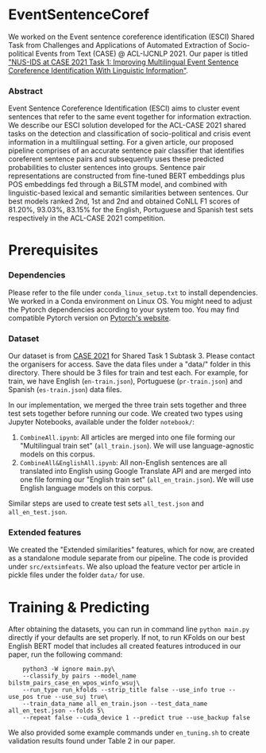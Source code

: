 # EventSentenceCoref
We worked on the Event sentence coreference identification (ESCI) Shared Task from Challenges and Applications of Automated Extraction of Socio-political Events from Text (CASE) @ ACL-IJCNLP 2021.
Our paper is titled ["NUS-IDS at CASE 2021 Task 1: Improving Multilingual Event Sentence Coreference Identification With Linguistic Information"](https://aclanthology.org/2021.case-1.14.pdf).

### Abstract
Event Sentence Coreference Identification (ESCI) aims to cluster event sentences that refer to the same event together for information extraction. We describe our ESCI solution developed for the ACL-CASE 2021 shared tasks on the detection and classification of socio-political and crisis event information in a multilingual setting. For a given article, our proposed pipeline comprises of an accurate sentence pair classifier that identifies coreferent sentence pairs and subsequently uses these predicted probabilities to cluster sentences into groups. Sentence pair representations are constructed from fine-tuned BERT embeddings plus POS embeddings fed through a BiLSTM model, and combined with linguistic-based lexical and semantic similarities between sentences. Our best models ranked 2nd, 1st and 2nd and obtained CoNLL F1 scores of 81.20%, 93.03%, 83.15% for the English, Portuguese and Spanish test sets respectively in the ACL-CASE 2021 competition.

# Prerequisites

### Dependencies
Please refer to the file under `conda_linux_setup.txt` to install dependencies. We worked in a Conda environment on Linux OS. You might need to adjust the Pytorch dependencies according to your system too. You may find compatible Pytorch version on [Pytorch's website](https://pytorch.org/get-started/locally/).

### Dataset
Our dataset is from [CASE 2021](https://github.com/emerging-welfare/case-2021-shared-task) for Shared Task 1 Subtask 3. Please contact the organisers for access. Save the data files under a "data/" folder in this directory. There should be 3 files for train and test each. For example, for train, we have English (`en-train.json`), Portuguese (`pr-train.json`) and Spanish (`es-train.json`) data files.

In our implementation, we merged the three train sets together and three test sets together before running our code. We created two types using Jupyter Notebooks, available under the folder `notebook/`: <br>
1. `CombineAll.ipynb`: All articles are merged into one file forming our "Multilingual train set" (`all_train.json`). We will use language-agnostic models on this corpus.<br>
2. `CombineAll&EnglishAll.ipynb`: All non-English sentences are all translated into English using Google Translate API and are merged into one file forming our "English train set" (`all_en_train.json`). We will use English language models on this corpus.<br>

Similar steps are used to create test sets `all_test.json` and `all_en_test.json`.

### Extended features
We created the "Extended similarities" features, which for now, are created as a standalone module separate from our pipeline. The code is provided under `src/extsimfeats`. We also upload the feature vector per article in pickle files under the folder `data/` for use.

# Training & Predicting
After obtaining the datasets, you can run in command line `python main.py` directly if your defaults are set properly. If not, to run KFolds on our best English BERT model that includes all created features introduced in our paper, run the following command:
``` 
    python3 -W ignore main.py\
    --classify_by pairs --model_name bilstm_pairs_case_en_wpos_winfo_wsuj\
    --run_type run_kfolds --strip_title false --use_info true --use_pos true --use_suj true\
    --train_data_name all_en_train.json --test_data_name all_en_test.json --folds 5\
    --repeat false --cuda_device 1 --predict true --use_backup false
```
We also provided some example commands under `en_tuning.sh` to create validation results found under Table 2 in our paper.

